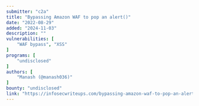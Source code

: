```yaml
---
submitter: "c2a"
title: "Bypassing Amazon WAF to pop an alert()"
date: "2022-08-29"
added: "2024-11-03"
description: ""
vulnerabilities: [
    "WAF bypass", "XSS"
]
programs: [
    "undisclosed"
]
authors: [
    "Manash (@manash036)"
]
bounty: "undisclosed"
link: "https://infosecwriteups.com/bypassing-amazon-waf-to-pop-an-alert-4646ce35554e"
---
```




